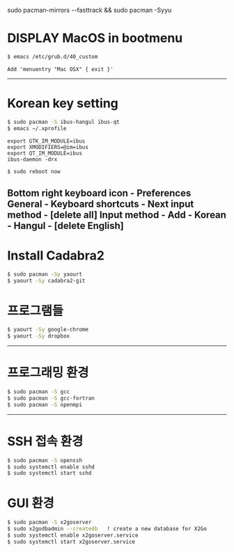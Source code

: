 sudo pacman-mirrors --fasttrack && sudo pacman -Syyu

# DISPLAY MacOS in bootmenu
```sh
$ emacs /etc/grub.d/40_custom
```
```
Add 'menuentry "Mac OSX" { exit }'
```
---

# Korean key setting
```sh
$ sudo pacman -S ibus-hangul ibus-qt
$ emacs ~/.xprofile
```
```
export GTK_IM_MODULE=ibus
export XMODIFIERS=@im=ibus
export QT_IM_MODULE=ibus
ibus-daemon -drx
```
```sh
$ sudo reboot now
```
Bottom right keyboard icon - Preferences
General - Keyboard shortcuts - Next input method - [delete all]
Input method - Add - Korean - Hangul - [delete English]
---

# Install Cadabra2
```sh
$ sudo pacman -Sy yaourt
$ yaourt -Sy cadabra2-git
```

# 프로그램들
```sh
$ yaourt -Sy google-chrome
$ yaourt -Sy dropbox
```
---

# 프로그래밍 환경
```sh
$ sudo pacman -S gcc
$ sudo pacman -S gcc-fortran
$ sudo pacman -S openmpi
```
---

# SSH 접속 환경
```sh
$ sudo pacman -S openssh
$ sudo systemctl enable sshd
$ sudo systemctl start sshd
```

# GUI 환경
```sh
$ sudo pacman -S x2goserver
$ sudo x2godbadmin --createdb   ! create a new database for X2Go
$ sudo systemctl enable x2goserver.service
$ sudo systemctl start x2goserver.service
```

